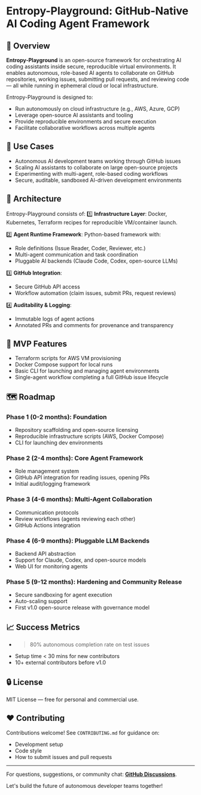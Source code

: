 # Entropy-Playground: GitHub-Native AI Coding Agent Framework

## 🚀 Overview

**Entropy-Playground** is an open-source framework for orchestrating AI coding assistants inside secure, reproducible
virtual environments. It enables autonomous, role-based AI agents to collaborate on GitHub repositories, working
issues, submitting pull requests, and reviewing code — all while running in ephemeral cloud or local infrastructure.

Entropy-Playground is designed to:

- Run autonomously on cloud infrastructure (e.g., AWS, Azure, GCP)
- Leverage open-source AI assistants and tooling
- Provide reproducible environments and secure execution
- Facilitate collaborative workflows across multiple agents

## 🎯 Use Cases

- Autonomous AI development teams working through GitHub issues
- Scaling AI assistants to collaborate on large open-source projects
- Experimenting with multi-agent, role-based coding workflows
- Secure, auditable, sandboxed AI-driven development environments

## 🧱 Architecture

Entropy-Playground consists of:
1️⃣ **Infrastructure Layer**: Docker, Kubernetes, Terraform recipes for reproducible VM/container launch.

2️⃣ **Agent Runtime Framework**: Python-based framework with:

- Role definitions (Issue Reader, Coder, Reviewer, etc.)
- Multi-agent communication and task coordination
- Pluggable AI backends (Claude Code, Codex, open-source LLMs)

3️⃣ **GitHub Integration**:

- Secure GitHub API access
- Workflow automation (claim issues, submit PRs, request reviews)

4️⃣ **Auditability & Logging**:

- Immutable logs of agent actions
- Annotated PRs and comments for provenance and transparency

## 🔧 MVP Features

- Terraform scripts for AWS VM provisioning
- Docker Compose support for local runs
- Basic CLI for launching and managing agent environments
- Single-agent workflow completing a full GitHub issue lifecycle

## 🗺️ Roadmap

### Phase 1 (0-2 months): Foundation

- Repository scaffolding and open-source licensing
- Reproducible infrastructure scripts (AWS, Docker Compose)
- CLI for launching dev environments

### Phase 2 (2-4 months): Core Agent Framework

- Role management system
- GitHub API integration for reading issues, opening PRs
- Initial audit/logging framework

### Phase 3 (4-6 months): Multi-Agent Collaboration

- Communication protocols
- Review workflows (agents reviewing each other)
- GitHub Actions integration

### Phase 4 (6-9 months): Pluggable LLM Backends

- Backend API abstraction
- Support for Claude, Codex, and open-source models
- Web UI for monitoring agents

### Phase 5 (9-12 months): Hardening and Community Release

- Secure sandboxing for agent execution
- Auto-scaling support
- First v1.0 open-source release with governance model

## 📈 Success Metrics

- > 80% autonomous completion rate on test issues
- Setup time < 30 mins for new contributors
- 10+ external contributors before v1.0

## 🔒 License

MIT License — free for personal and commercial use.

## ❤️ Contributing

Contributions welcome! See `CONTRIBUTING.md` for guidance on:

- Development setup
- Code style
- How to submit issues and pull requests

---

For questions, suggestions, or community chat: **[GitHub Discussions](https://github.com/entropy-playgrount/discussions)**.

Let's build the future of autonomous developer teams together!
